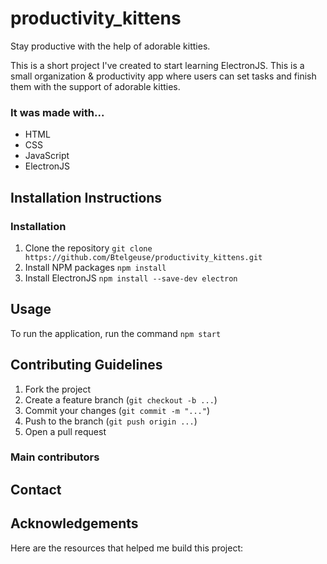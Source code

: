 # productivity_kittens
Stay productive with the help of adorable kitties.  

This is a short project I've created to start learning ElectronJS. This is a small organization & productivity app where users can set tasks and finish them with the support of adorable kitties.

### It was made with...
* HTML
* CSS
* JavaScript
* ElectronJS

## Installation Instructions

### Installation
1. Clone the repository
```git clone https://github.com/Btelgeuse/productivity_kittens.git```
2. Install NPM packages
```npm install```
3. Install ElectronJS
```npm install --save-dev electron```

## Usage

To run the application, run the command ```npm start```

## Contributing Guidelines

1. Fork the project
2. Create a feature branch (```git checkout -b ...```)
3. Commit your changes (```git commit -m "..."```)
4. Push to the branch (```git push origin ...```)
5. Open a pull request

### Main contributors


## Contact

## Acknowledgements
Here are the resources that helped me build this project:
